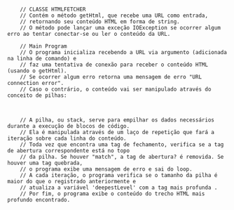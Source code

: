         // CLASSE HTMLFETCHER
        // Contém o método getHtml, que recebe uma URL como entrada, 
        // retornando seu conteúdo HTML em forma de string.
        // O método pode lançar uma exceção IOException se ocorrer algum erro ao tentar conectar-se ou ler o conteúdo da URL.

        // Main Program
        // O programa inicializa recebendo a URL via argumento (adicionada na linha de comando) e 
        // faz uma tentativa de conexão para receber o conteúdo HTML (usando o getHtml).
        // Se ocorrer algum erro retorna uma mensagem de erro "URL connection error".
        // Caso o contrário, o conteúdo vai ser manipulado através do conceito de pilhas:



        // A pilha, ou stack, serve para empilhar os dados necessários durante a execução de blocos de código.
        // Ela é manipulada através de um laço de repetição que fará a iteração sobre cada linha do conteúdo.
        // Toda vez que encontra uma tag de fechamento, verifica se a tag de abertura correspondente está no topo
        // da pilha. Se houver "match", a tag de abertura? é removida. Se houver uma tag quebrada,
        // o programa exibe uma mensagem de erro e sai do loop.
        // A cada iteração, o programa verifica se o tamanho da pilha é maior do que o registrado anteriormente e 
        // atualiza a variável 'deepestLevel' com a tag mais profunda .
        // Por fim, o programa exibe o conteúdo do trecho HTML mais profundo encontrado. 